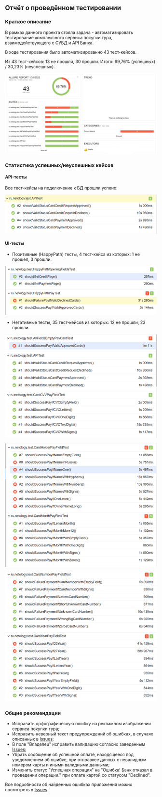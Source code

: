 ## Отчёт о проведённом тестировании

### Краткое описание

В рамках данного проекта стояла задача - автоматизировать тестирование комплексного сервиса покупки тура, взаимодействующего с СУБД и API Банка.

В ходе тестирования было автоматизированно 43 тест-кейсов. 

Из 43  тест-кейсов: 13 не прошли, 30 прошли. Итого: 69,76% (успешных) / 30,23% (неуспешных). 

![](pictures/AllReport.jpg)

### Статистика успешных/неуспешных кейсов

#### API-тесты 

Все тест-кейсы на подключение к БД прошли успено: 

![](pictures/API.PNG)

#### UI-тесты 

- Позитивные (HappyPath) тесты, 4 тест-кейса из которых: 1 не прошел, 3 прошли.

![](pictures/HappyPath.PNG)

- Негативные тесты, 35 тест-кейсов из которых: 12 не прошли, 23 прошли.

![](pictures/NegativeTests1.PNG)

![](pictures/NegativeTests2.PNG)

![](pictures/NegativeTests3.PNG)


### Общие рекомендации

- Исправить орфографическую ошибку на рекламном изображении сервиса покупки тура;
- Исправить неверный текст предупреждений об ошибках, в случаях описанных в [Issues](https://github.com/ller4ik/work/issues);
- В поле "Владелец" исправить валидацию согласно заведенным [Issues](https://github.com/ller4ik/work/issues);
- Убрать сообщение об успешной оплате, находящееся под уведомлением об ошибке, при отправкее данных с невалидным номером карты и иными валидными данными;
- Изменить статус "Успешная операция" на "Ошибка! Банк отказал в проведении операции." при оплате картой со статусом "Declined".

Все подробности об найденных ошибках приложения можно посмотреть в [Issues](https://github.com/ller4ik/work/issues).